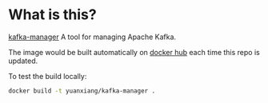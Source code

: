 # What is this?

[kafka-manager](https://github.com/yahoo/kafka-manager) A tool for managing Apache Kafka.

The image would be built automatically on [docker hub](https://cloud.docker.com/repository/docker/yuanxiang/kafka-manager) each time this repo is updated.

To test the build locally:

```sh
docker build -t yuanxiang/kafka-manager .
```